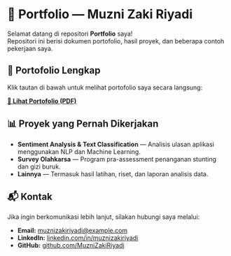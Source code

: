# 📌 Portfolio — Muzni Zaki Riyadi

Selamat datang di repositori **Portfolio** saya!  
Repositori ini berisi dokumen portofolio, hasil proyek, dan beberapa contoh pekerjaan saya.

## 📄 Portofolio Lengkap
Klik tautan di bawah untuk melihat portofolio saya secara langsung:

[**📂 Lihat Portofolio (PDF)**](https://github.com/MuzniZakiRiyadi/Portfolio/raw/main/Portofolio_Muzni%20Zaki%20Riyadi.pdf)

## 📊 Proyek yang Pernah Dikerjakan
- **Sentiment Analysis & Text Classification** — Analisis ulasan aplikasi menggunakan NLP dan Machine Learning.
- **Survey Olahkarsa** — Program pra-assessment penanganan stunting dan gizi buruk.
- **Lainnya** — Termasuk hasil latihan, riset, dan laporan analisis data.

## 📬 Kontak
Jika ingin berkomunikasi lebih lanjut, silakan hubungi saya melalui:
- **Email:** muznizakiriyadi@example.com
- **LinkedIn:** [linkedin.com/in/muznizakiriyadi](https://linkedin.com/in/muznizakiriyadi)
- **GitHub:** [github.com/MuzniZakiRiyadi](https://github.com/MuzniZakiRiyadi)
